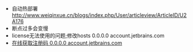 * 自动热部署 http://www.weiqinxue.cn/blogs/index.php/User/articleview/ArticleID/U2A176
* 断点过多会变慢
* license无法使用的问题;修改hosts 0.0.0.0 account.jetbrains.com
* [在线获取注册码 0.0.0.0 account.jetbrains.com](http://idea.lanyus.com/)